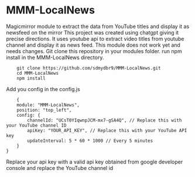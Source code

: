 # MMM-LocalNews
Magicmirror module to extract the data from YouTube titles and display it as newsfeed on the mirror
This project was created using chatgpt giving it precise directions. 
It uses youtube api to extract video titles from youtube channel and display it as news feed. 
This module does not work yet and needs changes. 
Git clone this repository in your modules folder.
run npm install in the MMM-LocalNews directory.

``` 
    git clone https://github.com/sdmydbr9/MMM-LocalNews.git
    cd MMM-LocalNews
    npm install
```
Add you config in the config.js
``` 
    {
    module: "MMM-LocalNews",
    position: "top_left",
    config: {
        channelId: "UCsT0YIqwnpJCM-mx7-gSA4Q", // Replace this with your YouTube channel ID
        apiKey: "YOUR_API_KEY", // Replace this with your YouTube API key
        updateInterval: 5 * 60 * 1000 // Every 5 minutes
    }
}
```

Replace your api key with a valid api key obtained from google developer console and replace the YouTube channel id 
